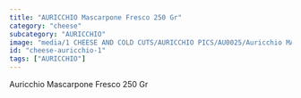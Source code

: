 ```yaml
---
title: "AURICCHIO Mascarpone Fresco 250 Gr"
category: "cheese"
subcategory: "AURICCHIO"
image: "media/1 CHEESE AND COLD CUTS/AURICCHIO PICS/AU0025/Auricchio MASCARPONE Fresco 250 gr.jpg"
id: "cheese-auricchio-1"
tags: ["AURICCHIO"]
---
```


Auricchio Mascarpone Fresco 250 Gr
